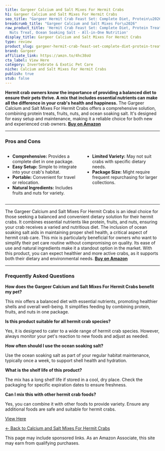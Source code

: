 ```yaml
---
title: Gargeer Calcium and Salt Mixes For Hermit Crabs
h1: Gargeer Calcium and Salt Mixes For Hermit Crabs
seo_title: "Gargeer Hermit Crab Feast Set: Complete Diet, Protein\u2026"
breadcrumb_title: "Gargeer Calcium and Salt Mixes For\u2026"
raw_product_title: 'Hermit Crab Feast Set: Complete Diet, Protein Treat, Fruits &
  Nuts Treat, Ocean Soaking Salt - All-in-One Nutrition'
display_title: Gargeer Calcium and Salt Mixes For Hermit Crabs
type: review
product_slug: gargeer-hermit-crab-feast-set-complete-diet-protein-treat-fruits-nuts-t-d291faa1
brand: Gargeer
affiliate_link: https://amzn.to/4hc38oU
cta_label: View Here
category: Invertebrate & Exotic Pet Care
niche: Calcium and Salt Mixes For Hermit Crabs
publish: true
stub: false
---
```


<div id="intro" class="full-width">
  <p><strong>Hermit crab owners know the importance of providing a balanced diet to ensure their pets thrive. A mix that includes essential nutrients can make all the difference in your crab's health and happiness.</strong> The Gargeer Calcium and Salt Mixes For Hermit Crabs offers a comprehensive solution, combining protein treats, fruits, nuts, and ocean soaking salt. It's designed for easy setup and maintenance, making it a reliable choice for both new and experienced crab owners. <a href="https://amzn.to/4hc38oU" rel="nofollow sponsored noopener" target="_blank"><strong>Buy on Amazon</strong></a></p>
</div>

<hr />
<h3 id="pros-cons">Pros and Cons</h3>
<div class="pc-grid" style="display:grid;grid-template-columns:1fr 1fr;gap:16px;">
  <ul>
    <li><strong>Comprehensive:</strong> Provides a complete diet in one package.</li>
    <li><strong>Easy Setup:</strong> Simple to integrate into your crab's habitat.</li>
    <li><strong>Portable:</strong> Convenient for travel or relocation.</li>
    <li><strong>Natural Ingredients:</strong> Includes fruits and nuts for variety.</li>
  </ul>
  <ul>
    <li><strong>Limited Variety:</strong> May not suit crabs with specific dietary needs.</li>
    <li><strong>Package Size:</strong> Might require frequent repurchasing for larger collections.</li>
  </ul>
</div>
<hr />

<div class="full-width">
  <p>The Gargeer Calcium and Salt Mixes For Hermit Crabs is an ideal choice for those seeking a balanced and convenient dietary solution for their hermit crabs. It combines essential nutrients like protein, fruits, and nuts, ensuring your crab receives a varied and nutritious diet. The inclusion of ocean soaking salt aids in maintaining proper shell health, a critical aspect of hermit crab care. This mix is particularly beneficial for owners who want to simplify their pet care routine without compromising on quality. Its ease of use and natural ingredients make it a standout option in the market. With this product, you can expect healthier and more active crabs, as it supports both their dietary and environmental needs. <a href="https://amzn.to/4hc38oU" rel="nofollow sponsored noopener" target="_blank"><strong>Buy on Amazon</strong></a></p>
</div>

<hr />
<h3 id="faqs">Frequently Asked Questions</h3>

<p><strong>How does the Gargeer Calcium and Salt Mixes For Hermit Crabs benefit my pet?</strong></p>
<p>This mix offers a balanced diet with essential nutrients, promoting healthier shells and overall well-being. It simplifies feeding by combining protein, fruits, and nuts in one package.</p>

<p><strong>Is this product suitable for all hermit crab species?</strong></p>
<p>Yes, it is designed to cater to a wide range of hermit crab species. However, always monitor your pet's reaction to new foods and adjust as needed.</p>

<p><strong>How often should I use the ocean soaking salt?</strong></p>
<p>Use the ocean soaking salt as part of your regular habitat maintenance, typically once a week, to support shell health and hydration.</p>

<p><strong>What is the shelf life of this product?</strong></p>
<p>The mix has a long shelf life if stored in a cool, dry place. Check the packaging for specific expiration dates to ensure freshness.</p>

<p><strong>Can I mix this with other hermit crab foods?</strong></p>
<p>Yes, you can combine it with other foods to provide variety. Ensure any additional foods are safe and suitable for hermit crabs.</p>
<p><a class="btn" href="https://amzn.to/4hc38oU" target="_blank" rel="nofollow sponsored noopener">View Here</a></p>
<p><a href="/roundups/invertebrate-exotic-pet-care/calcium-and-salt-mixes-for-hermit-crabs/">← Back to Calcium and Salt Mixes For Hermit Crabs</a></p>
<aside class="disclosure">This page may include sponsored links. As an Amazon Associate, this site may earn from qualifying purchases.</aside>
